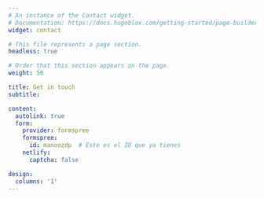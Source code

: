 ```yaml
---
# An instance of the Contact widget.
# Documentation: https://docs.hugoblox.com/getting-started/page-builder/
widget: contact

# This file represents a page section.
headless: true

# Order that this section appears on the page.
weight: 50

title: Get in touch
subtitle:

content:
  autolink: true
  form:
    provider: formspree
    formspree:
      id: manoozdp  # Este es el ID que ya tienes
    netlify:
      captcha: false

design:
  columns: '1'
---
```

